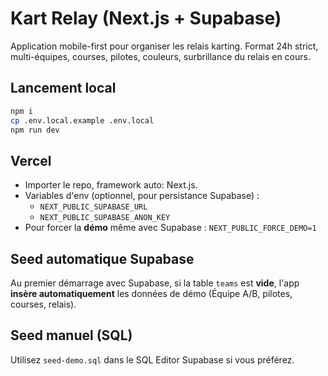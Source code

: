 
# Kart Relay (Next.js + Supabase)

Application mobile-first pour organiser les relais karting. Format 24h strict, multi-équipes, courses, pilotes, couleurs, surbrillance du relais en cours.

## Lancement local
```bash
npm i
cp .env.local.example .env.local
npm run dev
```

## Vercel
- Importer le repo, framework auto: Next.js.
- Variables d'env (optionnel, pour persistance Supabase) :
  - `NEXT_PUBLIC_SUPABASE_URL`
  - `NEXT_PUBLIC_SUPABASE_ANON_KEY`
- Pour forcer la **démo** même avec Supabase : `NEXT_PUBLIC_FORCE_DEMO=1`

## Seed automatique Supabase
Au premier démarrage avec Supabase, si la table `teams` est **vide**, l'app **insère automatiquement** les données de démo (Équipe A/B, pilotes, courses, relais).

## Seed manuel (SQL)
Utilisez `seed-demo.sql` dans le SQL Editor Supabase si vous préférez.
